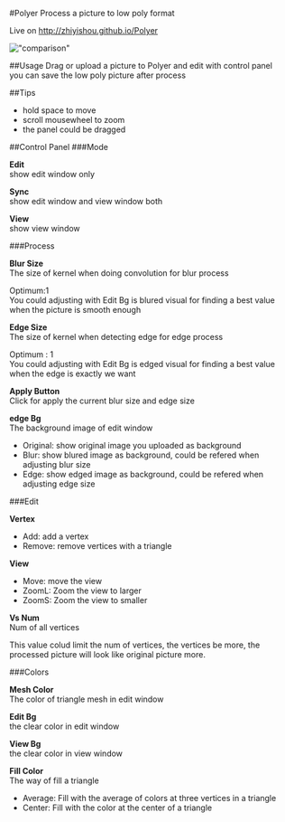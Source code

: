 #Polyer
Process a picture to low poly format

Live on http://zhiyishou.github.io/Polyer

!["comparison"](http://zhiyishou.github.io/Polyer/img/mao.jpg)

##Usage
Drag or upload a picture to Polyer and edit with control panel  
you can save the low poly picture after process

##Tips
* hold space to move
* scroll mousewheel to zoom
* the panel could be dragged


##Control Panel
###Mode

**Edit**  
show edit window only
  
**Sync**  
show edit window and view window both
  
**View**  
show view window

###Process

**Blur Size**  
The size of kernel when doing convolution for blur process

Optimum:1  
You could adjusting with Edit Bg is blured visual for finding a best value
when the picture is smooth enough

**Edge Size**  
The size of kernel when detecting edge for edge process

Optimum : 1  
You could adjusting with Edit Bg is edged visual for finding a best value
when the edge is exactly we want

**Apply Button**  
Click for apply the current blur size and edge size

**edge Bg**  
The background image of edit window

* Original: show original image you uploaded as background
* Blur: show blured image as background, could be refered when adjusting blur size
* Edge: show edged image as background, could be refered when adjusting edge size

###Edit

**Vertex**

* Add: add a vertex
* Remove: remove vertices with a triangle

**View**

* Move: move the view
* ZoomL: Zoom the view to larger
* ZoomS: Zoom the view to smaller

**Vs Num**  
Num of all vertices

This value colud limit the num of vertices, the vertices be more, the processed picture will look like original picture more.

###Colors

**Mesh Color**  
The color of triangle mesh in edit window

**Edit Bg**  
the clear color in edit window

**View Bg**  
the clear color in view window

**Fill Color**  
The way of fill a triangle

* Average: Fill with the average of colors at three vertices in a triangle 
* Center: Fill with the color at the center of a triangle

